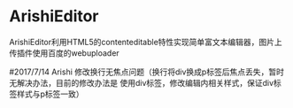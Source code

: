 # ArishiEditor
ArishiEditor利用HTML5的contenteditable特性实现简单富文本编辑器，图片上传插件使用百度的webuploader

#2017/7/14 Arishi
修改换行无焦点问题（换行将div换成p标签后焦点丢失，暂时无解决办法，目前的修改办法是
使用div标签，修改编辑内相关样式，保证div标签样式与p标签一致）
